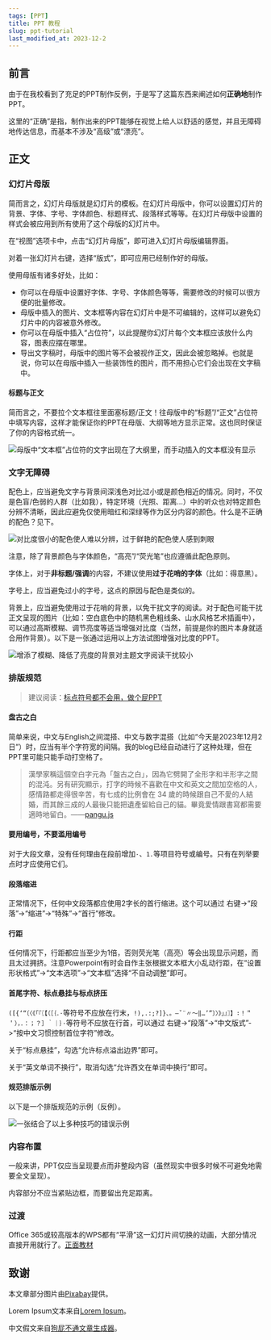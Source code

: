 ```yaml
---
tags: [PPT]
title: PPT 教程
slug: ppt-tutorial
last_modified_at: 2023-12-2
---
```


## 前言

由于在我校看到了充足的PPT制作反例，于是写了这篇东西来阐述如何**正确地**制作PPT。

这里的“正确”是指，制作出来的PPT能够在视觉上给人以舒适的感觉，并且无障碍地传达信息，而基本不涉及“高级”或“漂亮”。

## 正文

### 幻灯片母版

简而言之，幻灯片母版就是幻灯片的模板。在幻灯片母版中，你可以设置幻灯片的背景、字体、字号、字体颜色、标题样式、段落样式等等。在幻灯片母版中设置的样式会被应用到所有使用了这个母版的幻灯片中。

在“视图”选项卡中，点击“幻灯片母版”，即可进入幻灯片母版编辑界面。

对着一张幻灯片右键，选择“版式”，即可应用已经制作好的母版。

使用母版有诸多好处，比如：

- 你可以在母版中设置好字体、字号、字体颜色等等，需要修改的时候可以很方便的批量修改。
- 母版中插入的图片、文本框等内容在幻灯片中是不可编辑的，这样可以避免幻灯片中的内容被意外修改。
- 你可以在母版中插入“占位符”，以此提醒你幻灯片每个文本框应该放什么内容，图表应摆在哪里。
- 导出文字稿时，母版中的图片等不会被视作正文，因此会被忽略掉。也就是说，你可以在母版中插入一些装饰性的图片，而不用担心它们会出现在文字稿中。

#### 标题与正文

简而言之，不要拉个文本框往里面塞标题/正文！往母版中的“标题”/“正文”占位符中填写内容，这样才能保证你的PPT在母版、大纲等地方显示正常。这也同时保证了你的内容格式统一。

![母版中“文本框”占位符的文字出现在了大纲里，而手动插入的文本框没有显示](https://s2.loli.net/2023/12/02/8q6MHNVvrkYZjxi.png)

### 文字无障碍

配色上，应当避免文字与背景间深浅色对比过小或是颜色相近的情况。同时，不仅是色盲/色弱的人群（比如我），特定环境（光照、距离…）中的听众也对特定颜色分辨不清晰，因此应避免仅使用暗红和深绿等作为区分内容的颜色。什么是不正确的配色？见下。

![对比度很小的配色使人难以分辨，过于鲜艳的配色使人感到刺眼](https://s2.loli.net/2023/12/02/gpZmsvAkLy3aoUn.jpg)

注意，除了背景颜色与字体颜色，“高亮”/“荧光笔”也应遵循此配色原则。

字体上，对于**非标题/强调**的内容，不建议使用**过于花哨的字体**（比如：得意黑）。

字号上，应当避免过小的字号，这点的原因与配色是类似的。

背景上，应当避免使用过于花哨的背景，以免干扰文字的阅读。对于配色可能干扰正文呈现的图片（比如：空白底色中的随机黑色粗线条、山水风格艺术插画中），可以通过高斯模糊、调节亮度等适当增强对比度（当然，前提是你的图片本身就适合用作背景）。以下是一张通过运用以上方法试图增强对比度的PPT。

![增添了模糊、降低了亮度的背景对主题文字阅读干扰较小](https://s2.loli.net/2023/12/02/Kau8Rm63HcXNUJh.png)

### 排版规范

> 建议阅读：[标点符号都不会用，做个屁PPT](https://zhuanlan.zhihu.com/p/32252864)

#### 盘古之白

简单来说，中文与English之间混搭、中文与数字混搭（比如“今天是2023年12月2日”）时，应当有半个字符宽的间隔。我的blog已经自动进行了这种处理，但在PPT里可能只能手动打空格了。

> 漢學家稱這個空白字元為「盤古之白」，因為它劈開了全形字和半形字之間的混沌。另有研究顯示，打字的時候不喜歡在中文和英文之間加空格的人，感情路都走得很辛苦，有七成的比例會在 34 歲的時候跟自己不愛的人結婚，而其餘三成的人最後只能把遺產留給自己的貓。畢竟愛情跟書寫都需要適時地留白。——[pangu.js](https://github.com/vinta/pangu.js/blob/master/READMEd#%E7%82%BA%E4%BB%80%E9%BA%BC%E4%BD%A0%E5%80%91%E5%B0%B1%E6%98%AF%E4%B8%8D%E8%83%BD%E5%8A%A0%E5%80%8B%E7%A9%BA%E6%A0%BC%E5%91%A2)

#### 要用编号，不要滥用编号

对于大段文章，没有任何理由在段前增加`·`、`1.`等项目符号或编号。只有在列举要点时才应使用它们。

#### 段落缩进

正常情况下，任何中文段落都应使用2字长的首行缩进。这个可以通过 右键->“段落”->“缩进”->“特殊”->“首行”修改。

#### 行距

任何情况下，行距都应当至少为1倍，否则荧光笔（高亮）等会出现显示问题，而且太过拥挤。注意Powerpoint有时会自作主张根据文本框大小乱动行距，在“设置形状格式”->“文本选项”->“文本框”选择“不自动调整”即可。

#### 首尾字符、标点悬挂与标点挤压

`([{‘“〔〈《「『〖【（［｛．·`等符号不应放在行末，`!),.:;?]}、。—ˇ¨〃～‖…’”〕〉》」』〗】∶！＂＇），．：；？］｀｜｝·`等符号不应放在行首，可以通过 右键->“段落”->“中文版式”->“按中文习惯控制首位字符”修改。

关于“标点悬挂”，勾选“允许标点溢出边界”即可。

关于“英文单词不换行”，取消勾选“允许西文在单词中换行”即可。

#### 规范排版示例

以下是一个排版规范的示例（反例）。

![一张结合了以上多种技巧的错误示例](https://s2.loli.net/2023/12/02/8DrIchSQ5bwLGuF.png)

### 内容布置

一般来讲，PPT仅应当呈现要点而非整段内容（虽然现实中很多时候不可避免地需要全文呈现）。

内容部分不应当紧贴边框，而要留出充足距离。

### 过渡

Office 365或较高版本的WPS都有“平滑”这一幻灯片间切换的动画，大部分情况直接开用就行了。[正面教材](https://www.bilibili.com/video/BV1TC4y1Y73K/)

## 致谢

本文章部分图片由[Pixabay](https://pixabay.com/)提供。

Lorem Ipsum文本来自[Lorem Ipsum](https://cn.lipsum.com/)。

中文假文来自[狗屁不通文章生成器](https://suulnnka.github.io/BullshitGenerator)。
